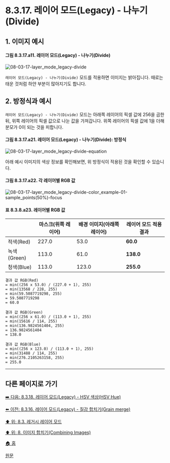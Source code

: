 # 8.3.17. 레이어 모드(Legacy) - 나누기(Divide)
## 1. 이미지 예시
#### 그림 8.3.17.a11. 레이어 모드(Legacy) - 나누기(Divide)
![08-03-17-layer_mode_legacy-divide](https://github.com/wonder13662/gimp/assets/15767104/3d5ddf5c-6bf3-4362-bbe5-d8782cec44b2)

`레이어 모드(Legacy) - 나누기(Divide)` 모드를 적용하면 이미지는 밝아집니다. 때로는 태운 것처럼 하얀 부분이 많아지기도 합니다.

## 2. 방정식과 예시
`레이어 모드(Legacy) - 나누기(Divide)` 모드는 아래쪽 레이어의 픽셀 값에 256을 곱한 뒤, 위쪽 레이어의 픽셀 값으로 나눈 값을 가져갑니다. 위쪽 레이어의 픽셀 값에 1을 더해 분모가 0이 되는 것을 피합니다.

#### 그림 8.3.17.a21. 레이어 모드(Legacy) - 나누기(Divide): 방정식
![08-03-17-layer_mode_legacy-divide-equation](https://github.com/wonder13662/gimp/assets/15767104/5b54800f-0486-4cb5-a833-790eb0defeca)

아래 예시 이미지의 색상 정보를 확인해보면, 위 방정식이 적용된 것을 확인할 수 있습니다.

#### 그림 8.3.17.a22. 각 레이어별 RGB 값
![08-03-17-layer_mode_legacy-divide-color_example-01-sample_points(50%)-focus](https://github.com/wonder13662/gimp/assets/15767104/6da4abe1-c256-4c25-bb9d-67b58ee40cdd)

#### 표 8.3.8.a23. 레이어별 RGB 값

||마스크(위쪽 레이어)|배경 이미지(아래쪽 레이어)|레이어 모드 적용 결과|
|---|---|---|---|
|적색(Red)|227.0|53.0|**60.0**|
|녹색(Green)|113.0|61.0|**138.0**|
|청색(Blue)|113.0|123.0|**255.0**|

```
결과 값 RGB(Red)
= min((256 x 53.0) / (227.0 + 1), 255)
= min(13568 / 228, 255)
= min(59.5087719298, 255)
= 59.5087719298
= 60.0

결과 값 RGB(Green)
= min((256 x 61.0) / (113.0 + 1), 255)
= min(15616 / 114, 255)
= min(136.9824561404, 255)
= 136.9824561404
= 138.0

결과 값 RGB(Blue)
= min((256 x 123.0) / (113.0 + 1), 255)
= min(31488 / 114, 255)
= min(276.2105263158, 255)
= 255.0
```

***

## 다른 페이지로 가기
[➡️ 다음: 8.3.18. 레이어 모드(Legacy) - HSV 색상(HSV Hue)](./08-03-18-hsv_components_layer_mode-hsv_hue.md)

[⬅️ 이전: 8.3.16. 레이어 모드(Legacy) - 질감 합치기(Grain merge)](./08-03-16-inversion_layer_mode-grain_merge.md)

[⬆️ 위: 8.3. 레거시 레이어 모드](./08-03-00-legacy-layer-modes.md)

[⬆️ 위: 8. 이미지 합치기(Combining Images)](./08-00-combining-images.md)

[🏠 홈](./00-home.md)

[원문](https://docs.gimp.org/2.10/ko/gimp-concepts-layer-modes-legacy.html)